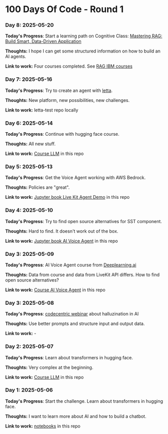# 100 Days Of Code - Round 1

### Day 8: 2025-05-20

**Today's Progress**: Start a learning path on Cognitive Class: [Mastering RAG: Build Smart, Data-Driven Application](https://cognitiveclass.ai/learn/mastering-rag-build-smart-data-driven-application)

**Thoughts:** I hope I can get some structured information on how to build an AI agents.

**Link to work:** Four courses completed. See [RAG IBM courses](../docs/learnings/course-ibm-rag.md)

### Day 7: 2025-05-16

**Today's Progress**: Try to create an agent with [letta](http://letta.com/).

**Thoughts:** New platform, new possibilities, new challenges.

**Link to work:** letta-test repo locally

### Day 6: 2025-05-14

**Today's Progress**: Continue with hugging face course.

**Thoughts:** All new stuff.

**Link to work:** [Course LLM](../docs/learnings/course-llm.md) in this repo

### Day 5: 2025-05-13

**Today's Progress**: Get the Voice Agent working with AWS Bedrock.

**Thoughts:** Policies are "great".

**Link to work:** [Jupyter book Live Kit Agent Demo](../docs/learnings/notebooks/LiveKitAgentDemo.ipynb) in this repo

### Day 4: 2025-05-10

**Today's Progress**: Try to find open source alternatives for SST component.

**Thoughts:** Hard to find. It doesn't work out of the box.

**Link to work:** [Jupyter book AI Voice Agent](../docs/learnings/notebooks/DeepLearingAI-Voice-Agent-Lesson4.ipynb) in this repo

### Day 3: 2025-05-09

**Today's Progress**: AI Voice Agent course from [Deeplearning.ai](https://learn.deeplearning.ai/courses/building-ai-voice-agents-for-production/) 

**Thoughts:** Data from course and data from LiveKit API differs. How to find open source alternatives?

**Link to work:** [Course AI Voice Agent](../docs/learnings/course-ai-voice-agent.md) in this repo

### Day 3: 2025-05-08

**Today's Progress**: [codecentric webinar](https://www.codecentric.de/wissens-hub/webinare/wenn-die-ki-halluziniert) about halluzination in AI

**Thoughts:** Use better prompts and structure input and output data.

**Link to work:** -

### Day 2: 2025-05-07

**Today's Progress**: Learn about transformers in hugging face.

**Thoughts:** Very complex at the beginning.

**Link to work:** [Course LLM](../docs/learnings/course-llm.md) in this repo

### Day 1: 2025-05-06

**Today's Progress**: Start the challenge. Learn about transformers in hugging face.

**Thoughts:** I want to learn more about AI and how to build a chatbot.

**Link to work:** [notebooks](../docs/learnings/notebooks) in this repo
